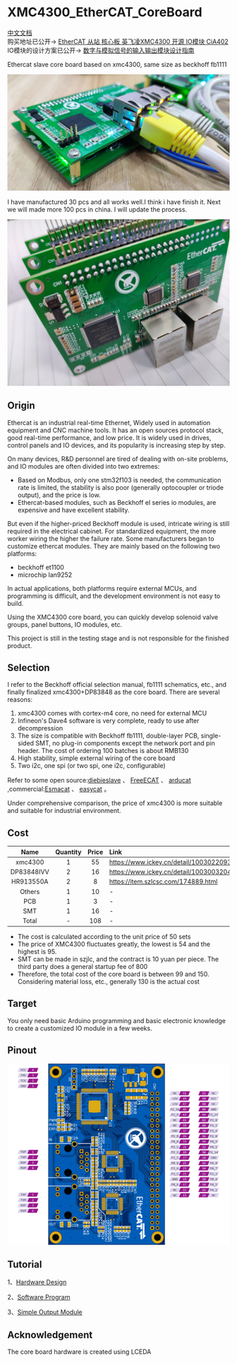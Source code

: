 # XMC4300_EtherCAT_CoreBoard

[中文文档](/DOC/README_CN.md)  
购买地址已公开->  [EtherCAT 从站 核心板 英飞凌XMC4300 开源 IO模块 CiA402](https://item.taobao.com/item.htm?id=635638167466)  
IO模块的设计方案已公开->  [数字与模拟信号的输入输出模块设计指南](https://www.codeaw.com/archives/355)

Ethercat slave core board based on xmc4300, same size as beckhoff fb1111

![](/DOC/IMAGE/IMG01.jpg)

I have manufactured 30 pcs and all works well.I think i have finish it. Next we will made more 100 pcs in china. I will update the process.

![](/DOC/IMAGE/Manufactured.jpg)


## Origin

Ethercat is an industrial real-time Ethernet, Widely used in automation equipment and CNC machine tools. It has an open sources protocol stack, good real-time performance, and low price. It is widely used in drives, control panels and IO devices, and its popularity is increasing step by step.

On many devices, R&D personnel are tired of dealing with on-site problems, and IO modules are often divided into two extremes:

- Based on Modbus, only one stm32f103 is needed, the communication rate is limited, the stability is also poor (generally optocoupler or triode output), and the price is low.
- Ethercat-based modules, such as Beckhoff el series io modules, are expensive and have excellent stability.

But even if the higher-priced Beckhoff module is used, intricate wiring is still required in the electrical cabinet. For standardized equipment, the more worker wiring the higher the failure rate. Some manufacturers began to customize ethercat modules. They are mainly based on the following two platforms:

* beckhoff et1100
* microchip lan9252

In actual applications, both platforms require external MCUs, and programming is difficult, and the development environment is not easy to build.

Using the XMC4300 core board, you can quickly develop solenoid valve groups, panel buttons, IO modules, etc.

This project is still in the testing stage and is not responsible for the finished product.

## Selection
I refer to the Beckhoff official selection manual, fb1111 schematics, etc., and finally finalized xmc4300+DP83848 as the core board. There are several reasons:
1. xmc4300 comes with cortex-m4 core, no need for external MCU
2. Infineon's Dave4 software is very complete, ready to use after decompression
3. The size is compatible with Beckhoff fb1111, double-layer PCB, single-sided SMT, no plug-in components except the network port and pin header. The cost of ordering 100 batches is about RMB130
4. High stability, simple external wiring of the core board
5. Two i2c, one spi (or two spi, one i2c, configurable)

Refer to some open source:[diebieslave](https://github.com/DieBieEngineering/DieBieSlave) 、 [FreeECAT](https://github.com/suda-morris/FreeECAT) 、 [arducat](https://github.com/ethercat-diy/arducat)
,commercial:[Esmacat](https://www.esmacat.com/ease) 、 [easycat](https://www.bausano.net/en/hardware/ethercat-e-arduino/easycat.html) 。

Under comprehensive comparison, the price of xmc4300 is more suitable and suitable for industrial environment.

## Cost

| Name | Quantity | Price | Link |
| :-----: | :-----: | :------: | :------ |
| xmc4300| 1 | 55 | https://www.ickey.cn/detail/1003022093547/XMC4300F100K256AAXUMA1.html |
| DP83848IVV | 2 | 16 | https://www.ickey.cn/detail/100300320411267/DP83848IVVX__point__NOPB.html |
| HR913550A | 2 | 8 | https://item.szlcsc.com/174889.html |
| Others | 1 | 10 | - |
| PCB | 1 | 3 | - |
| SMT | 1 | 16 | - |
| Total | - | 108 | - |

- The cost is calculated according to the unit price of 50 sets
- The price of XMC4300 fluctuates greatly, the lowest is 54 and the highest is 95.
- SMT can be made in szjlc, and the contract is 10 yuan per piece. The third party does a general startup fee of 800
- Therefore, the total cost of the core board is between 99 and 150. Considering material loss, etc., generally 130 is the actual cost

## Target

You only need basic Arduino programming and basic electronic knowledge to create a customized IO module in a few weeks.

## Pinout

![](/DOC/IMAGE/PINOUT.png)

## Tutorial

1、[Hardware Design](/DOC/Tutorial_1_Hardware.md)

2、[Software Program](/DOC/Tutorial_2_Software.md)

3、[Simple Output Module](/DOC/Tutorial_3_SimpleOutputModule.md)

## Acknowledgement

The core board hardware is created using LCEDA
